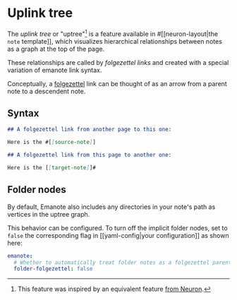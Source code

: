 # Uplink tree

The _uplink tree_ or "uptree"[^neuron] is a feature available in #[[neuron-layout|the `note` template]], which visualizes hierarchical relationships between notes as a graph at the top of the page.

[^neuron]: This feature was inspired by an equivalent feature [from Neuron](https://neuron.zettel.page/uplink-tree).

These relationships are called by _folgezettel links_ and created with a special variation of emanote link syntax.

Conceptually, a [folgezettel](https://neuron.zettel.page/folgezettel-heterarchy) link can be thought of as an arrow from a parent note to a descendent note.

## Syntax

```markdown
## A folgezettel link from another page to this one:

Here is the #[[source-note]]

## A folgezettel link from this page to another one:

Here is the [[target-note]]#
```

## Folder nodes

By default, Emanote also includes any directories in your note's path as vertices in the uptree graph.

This behavior can be configured. To turn off the implicit folder nodes, set to `false` the corresponding flag in [[yaml-config|your configuration]] as shown here:

```yaml
emanote:
  # Whether to automatically treat folder notes as a folgezettel parent of its contents
  folder-folgezettel: false
```

